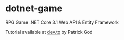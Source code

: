 # dotnet-game

RPG Game .NET Core 3.1 Web API & Entity Framework

Tutorial available at <a href='https://dev.to/_patrickgod/basic-authentication-with-a-net-core-web-api-2a59'>dev.to<a> by Patrick God
